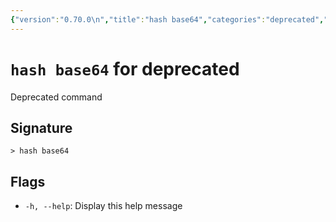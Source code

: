 ```yaml
---
{"version":"0.70.0\n","title":"hash base64","categories":"deprecated","usage":"Deprecated command\n"}
---
```

<!-- THIS FILE IS GENERATED BY update_book_commands.cjs USING NUSHELL'S HELP COMMANDS.
REFRAIN FROM EDITING IT MANUALLY.-->
# <code>hash base64</code> for deprecated

<div class='command-title'>Deprecated command</div>

## Signature

```> hash base64```

## Flags

 * ```-h, --help```: Display this help message
